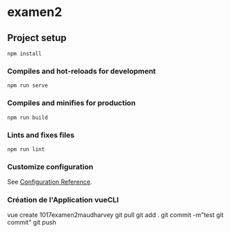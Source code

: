 # examen2

## Project setup

```
npm install
```

### Compiles and hot-reloads for development

```
npm run serve
```

### Compiles and minifies for production

```
npm run build
```

### Lints and fixes files

```
npm run lint
```

### Customize configuration

See [Configuration Reference](https://cli.vuejs.org/config/).

### Création de l'Application vueCLI

vue create 1017examen2maudharvey
git pull
git add .
git commit -m"test git commit"
git push
